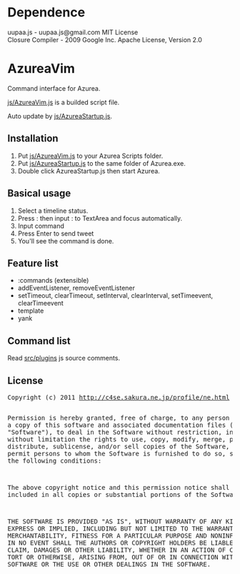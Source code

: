 <h1>Dependence</h1>
uupaa.js - uupaa.js@gmail.com MIT License<br/>
Closure Compiler - 2009 Google Inc. Apache License, Version 2.0

<h1>AzureaVim</h1>
<p>Command interface for Azurea.</p>
<p><a href="https://github.com/ne-sachirou/AzureaVim/blob/master/js/AzureaVim.js">js/AzureaVim.js</a> is a builded script file.</p>
<p>Auto update by <a href="https://github.com/ne-sachirou/AzureaVim/blob/master/js/AzureaStartup.js">js/AzureaStartup.js</a>.</p>

<h2>Installation</h2>
<ol>
  <li>Put <a href="https://github.com/ne-sachirou/AzureaVim/blob/master/js/AzureaVim.js">js/AzureaVim.js</a> to your Azurea Scripts folder.</li>
  <li>Put <a href="https://github.com/ne-sachirou/AzureaVim/blob/master/js/AzureaStartup.js">js/AzureaStartup.js</a> to the same folder of Azurea.exe.</li>
  <li>Double click AzureaStartup.js then start Azurea.</li>
</ol>

<h2>Basical usage</h2>
<ol>
  <li>Select a timeline status.</li>
  <li>Press : then input : to TextArea and focus automatically.</li>
  <li>Input command</li>
  <li>Press Enter to send tweet</li>
  <li>You&apos;ll see the command is done.</li>
</ol>

<h2>Feature list</h2>
<ul>
  <li>:commands (extensible)</li>
  <li>addEventListener, removeEventListener</li>
  <li>setTimeout, clearTimeout, setInterval, clearInterval, setTimeevent, clearTimeevent</li>
  <li>template</li>
  <li>yank</li>
</ul>

<h2>Command list</h2>
<p>Read <a href="https://github.com/ne-sachirou/AzureaVim/tree/master/src/plugins">src/plugins</a> js source comments.</p>

<h2>License</h2>
<pre>Copyright (c) 2011 <a href="http://c4se.sakura.ne.jp/profile/ne.html">http://c4se.sakura.ne.jp/profile/ne.html</a>

Permission is hereby granted, free of charge, to any person obtaining a copy
 of this software and associated documentation files (the "Software"), to deal
 in the Software without restriction, including without limitation the rights
 to use, copy, modify, merge, publish, distribute, sublicense, and/or sell
 copies of the Software, and to permit persons to whom the Software is
 furnished to do so, subject to the following conditions:

The above copyright notice and this permission notice shall be included in
 all copies or substantial portions of the Software.

THE SOFTWARE IS PROVIDED "AS IS", WITHOUT WARRANTY OF ANY KIND, EXPRESS OR
 IMPLIED, INCLUDING BUT NOT LIMITED TO THE WARRANTIES OF MERCHANTABILITY,
 FITNESS FOR A PARTICULAR PURPOSE AND NONINFRINGEMENT. IN NO EVENT SHALL THE
 AUTHORS OR COPYRIGHT HOLDERS BE LIABLE FOR ANY CLAIM, DAMAGES OR OTHER
 LIABILITY, WHETHER IN AN ACTION OF CONTRACT, TORT OR OTHERWISE, ARISING FROM,
 OUT OF OR IN CONNECTION WITH THE SOFTWARE OR THE USE OR OTHER DEALINGS IN
 THE SOFTWARE.</pre>